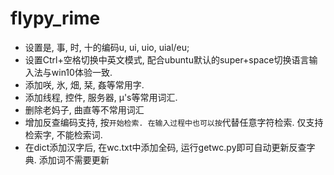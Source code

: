 # flypy_rime
* 设置是, 事, 时, 十的编码u, ui, uio, uial/eu;
* 设置Ctrl+空格切换中英文模式, 配合ubuntu默认的super+space切换语言输入法与win10体验一致.
* 添加咲, 氷, 畑, 栞, 姦等常用字.
* 添加线程, 控件, 服务器, μ's等常用词汇.
* 删除老妈子, 曲直等不常用词汇
* 增加反查编码支持, 按`开始检索. 在输入过程中也可以按`代替任意字符检索. 仅支持检索字, 不能检索词.
* 在dict添加汉字后, 在wc.txt中添加全码, 运行getwc.py即可自动更新反查字典. 添加词不需要更新
